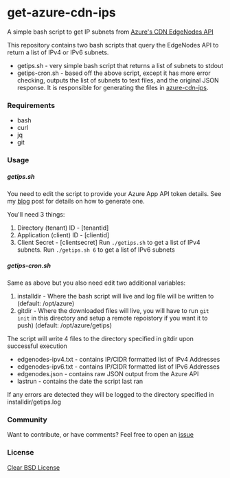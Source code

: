 # get-azure-cdn-ips
A simple bash script to get IP subnets from [Azure's CDN EdgeNodes API](https://docs.microsoft.com/en-us/rest/api/cdn/edgenodes/list)

This repository contains two bash scripts that query the EdgeNodes API to return a list of IPv4 or IPv6 subnets.
  - getips.sh - very simple bash script that returns a list of subnets to stdout
  - getips-cron.sh - based off the above script, except it has more error checking, outputs the list of subnets to text files, and the original JSON response. It is responsible for generating the files in [azure-cdn-ips](https://github.com/Gelob/azure-cdn-ips/).

### Requirements
- bash
- curl
- jq
- git

### Usage
##### getips.sh
You need to edit the script to provide your Azure App API token details. See my [blog](https://medium.com/@what_if/automatically-query-the-azure-cdn-edge-nodes-list-5024951bd420) post for details on how to generate one.

You'll need 3 things: 
1. Directory (tenant) ID - [tenantid]
2. Application (client) ID - [clientid]
3. Client Secret - [clientsecret]
Run `./getips.sh` to get a list of IPv4 subnets.
Run `./getips.sh 6` to get a list of IPv6 subnets

##### getips-cron.sh
Same as above but you also need edit two additional variables:
1. installdir - Where the bash script will live and log file will be written to (default: /opt/azure)
2. gitdir - Where the downloaded files will live, you will have to run `git init` in this directory and setup a remote repoistory if you want it to push) (default: /opt/azure/getips)

The script will write 4 files to the directory specified in gitdir upon successful execution
- edgenodes-ipv4.txt - contains IP/CIDR formatted list of IPv4 Addresses
- edgenodes-ipv6.txt - contains IP/CIDR formatted list of IPv6 Addresses
- edgenodes.json - contains raw JSON output from the Azure API
- lastrun - contains the date the script last ran

If any errors are detected they will be logged to the directory specified in installdir/getips.log

### Community
Want to contribute, or have comments? Feel free to open an [issue](https://github.com/Gelob/get-azure-cdn-ips/issues/new)

### License
[Clear BSD License](https://github.com/Gelob/get-azure-cdn-ips/blob/master/LICENSE)
